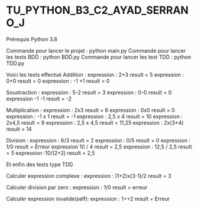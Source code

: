 # TU_PYTHON_B3_C2_AYAD_SERRANO_J
Prérequis 
Python 3.8

Commande pour lancer le projet : python main.py
Commande pour lancer les tests BDD : python BDD.py
Commande pour lancer les test TDD : python TDD.py


Voici les tests effectué
Addition :
        expression : 2+3
        result = 5
        expression : 0+0
        result = 0
        expression : -1 +1
        result = 0
        
Soustraction :
        expression : 5-2
        result = 3
        expression : 0-0
        result = 0
        expression -1 -1 
        result = -2

Multiplication :
        expression : 2x3
        result = 6
        expression : 0x0
        result = 0
        expression : -1 x 1 
        result = -1
        expression : 2,5 x 4 
        result = 10
        expression : 2x4,5
        result = 9
        expression : 2,5 x 4,5
        result = 11,25
        expression : 2x(3+4)
        result = 14

Division :
        expression : 6/3
        result = 2
        expression : 0/5
        result = 0
        expression : 1/0
        result = Erreur
        expression 10 / 4
        result = 2,5
        expression : 12,5 / 2,5
        result = 5
        expression :10/(2+2)
        result = 2,5

Et enfin des tests type TDD

Calculer expression complexe :
        expression : (1+2)x(3-1)/2
        result = 3

Calculer division par zero :
        expression : 1/0
        result = erreur
        
Calculer expression invalide(self):
        expression : 1++2
        result = Erreur

